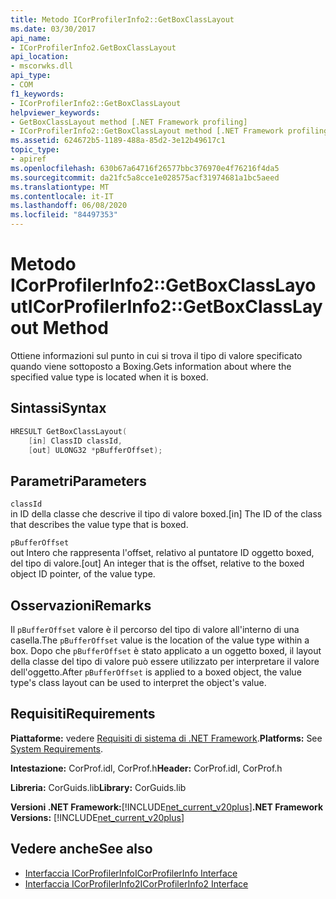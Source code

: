 ```yaml
---
title: Metodo ICorProfilerInfo2::GetBoxClassLayout
ms.date: 03/30/2017
api_name:
- ICorProfilerInfo2.GetBoxClassLayout
api_location:
- mscorwks.dll
api_type:
- COM
f1_keywords:
- ICorProfilerInfo2::GetBoxClassLayout
helpviewer_keywords:
- GetBoxClassLayout method [.NET Framework profiling]
- ICorProfilerInfo2::GetBoxClassLayout method [.NET Framework profiling]
ms.assetid: 624672b5-1189-488a-85d2-3e12b49617c1
topic_type:
- apiref
ms.openlocfilehash: 630b67a64716f26577bbc376970e4f76216f4da5
ms.sourcegitcommit: da21fc5a8cce1e028575acf31974681a1bc5aeed
ms.translationtype: MT
ms.contentlocale: it-IT
ms.lasthandoff: 06/08/2020
ms.locfileid: "84497353"
---
```

# <a name="icorprofilerinfo2getboxclasslayout-method"></a><span data-ttu-id="fc42f-102">Metodo ICorProfilerInfo2::GetBoxClassLayout</span><span class="sxs-lookup"><span data-stu-id="fc42f-102">ICorProfilerInfo2::GetBoxClassLayout Method</span></span>
<span data-ttu-id="fc42f-103">Ottiene informazioni sul punto in cui si trova il tipo di valore specificato quando viene sottoposto a Boxing.</span><span class="sxs-lookup"><span data-stu-id="fc42f-103">Gets information about where the specified value type is located when it is boxed.</span></span>  
  
## <a name="syntax"></a><span data-ttu-id="fc42f-104">Sintassi</span><span class="sxs-lookup"><span data-stu-id="fc42f-104">Syntax</span></span>  
  
```cpp  
HRESULT GetBoxClassLayout(  
    [in] ClassID classId,  
    [out] ULONG32 *pBufferOffset);  
```  
  
## <a name="parameters"></a><span data-ttu-id="fc42f-105">Parametri</span><span class="sxs-lookup"><span data-stu-id="fc42f-105">Parameters</span></span>  
 `classId`  
 <span data-ttu-id="fc42f-106">in ID della classe che descrive il tipo di valore boxed.</span><span class="sxs-lookup"><span data-stu-id="fc42f-106">[in] The ID of the class that describes the value type that is boxed.</span></span>  
  
 `pBufferOffset`  
 <span data-ttu-id="fc42f-107">out Intero che rappresenta l'offset, relativo al puntatore ID oggetto boxed, del tipo di valore.</span><span class="sxs-lookup"><span data-stu-id="fc42f-107">[out] An integer that is the offset, relative to the boxed object ID pointer, of the value type.</span></span>  
  
## <a name="remarks"></a><span data-ttu-id="fc42f-108">Osservazioni</span><span class="sxs-lookup"><span data-stu-id="fc42f-108">Remarks</span></span>  
 <span data-ttu-id="fc42f-109">Il `pBufferOffset` valore è il percorso del tipo di valore all'interno di una casella.</span><span class="sxs-lookup"><span data-stu-id="fc42f-109">The `pBufferOffset` value is the location of the value type within a box.</span></span> <span data-ttu-id="fc42f-110">Dopo che `pBufferOffset` è stato applicato a un oggetto boxed, il layout della classe del tipo di valore può essere utilizzato per interpretare il valore dell'oggetto.</span><span class="sxs-lookup"><span data-stu-id="fc42f-110">After `pBufferOffset` is applied to a boxed object, the value type's class layout can be used to interpret the object's value.</span></span>  
  
## <a name="requirements"></a><span data-ttu-id="fc42f-111">Requisiti</span><span class="sxs-lookup"><span data-stu-id="fc42f-111">Requirements</span></span>  
 <span data-ttu-id="fc42f-112">**Piattaforme:** vedere [Requisiti di sistema di .NET Framework](../../get-started/system-requirements.md).</span><span class="sxs-lookup"><span data-stu-id="fc42f-112">**Platforms:** See [System Requirements](../../get-started/system-requirements.md).</span></span>  
  
 <span data-ttu-id="fc42f-113">**Intestazione:** CorProf.idl, CorProf.h</span><span class="sxs-lookup"><span data-stu-id="fc42f-113">**Header:** CorProf.idl, CorProf.h</span></span>  
  
 <span data-ttu-id="fc42f-114">**Libreria:** CorGuids.lib</span><span class="sxs-lookup"><span data-stu-id="fc42f-114">**Library:** CorGuids.lib</span></span>  
  
 <span data-ttu-id="fc42f-115">**Versioni .NET Framework:**[!INCLUDE[net_current_v20plus](../../../../includes/net-current-v20plus-md.md)]</span><span class="sxs-lookup"><span data-stu-id="fc42f-115">**.NET Framework Versions:** [!INCLUDE[net_current_v20plus](../../../../includes/net-current-v20plus-md.md)]</span></span>  
  
## <a name="see-also"></a><span data-ttu-id="fc42f-116">Vedere anche</span><span class="sxs-lookup"><span data-stu-id="fc42f-116">See also</span></span>

- [<span data-ttu-id="fc42f-117">Interfaccia ICorProfilerInfo</span><span class="sxs-lookup"><span data-stu-id="fc42f-117">ICorProfilerInfo Interface</span></span>](icorprofilerinfo-interface.md)
- [<span data-ttu-id="fc42f-118">Interfaccia ICorProfilerInfo2</span><span class="sxs-lookup"><span data-stu-id="fc42f-118">ICorProfilerInfo2 Interface</span></span>](icorprofilerinfo2-interface.md)
